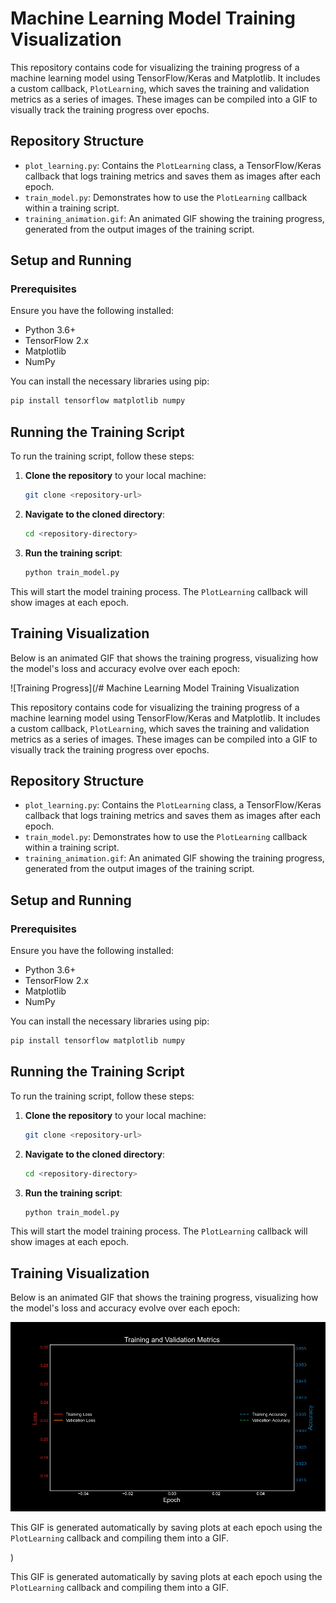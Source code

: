 # Machine Learning Model Training Visualization

This repository contains code for visualizing the training progress of a machine learning model using TensorFlow/Keras and Matplotlib. It includes a custom callback, `PlotLearning`, which saves the training and validation metrics as a series of images. These images can be compiled into a GIF to visually track the training progress over epochs.

## Repository Structure

- `plot_learning.py`: Contains the `PlotLearning` class, a TensorFlow/Keras callback that logs training metrics and saves them as images after each epoch.
- `train_model.py`: Demonstrates how to use the `PlotLearning` callback within a training script.
- `training_animation.gif`: An animated GIF showing the training progress, generated from the output images of the training script.

## Setup and Running

### Prerequisites

Ensure you have the following installed:
- Python 3.6+
- TensorFlow 2.x
- Matplotlib
- NumPy

You can install the necessary libraries using pip:

```bash
pip install tensorflow matplotlib numpy
```
## Running the Training Script

To run the training script, follow these steps:

1. **Clone the repository** to your local machine:

    ```bash
    git clone <repository-url>
    ```

2. **Navigate to the cloned directory**:

    ```bash
    cd <repository-directory>
    ```

3. **Run the training script**:

    ```bash
    python train_model.py
    ```

This will start the model training process. The `PlotLearning` callback will show images at each epoch.

## Training Visualization

Below is an animated GIF that shows the training progress, visualizing how the model's loss and accuracy evolve over each epoch:

![Training Progress](/# Machine Learning Model Training Visualization

This repository contains code for visualizing the training progress of a machine learning model using TensorFlow/Keras and Matplotlib. It includes a custom callback, `PlotLearning`, which saves the training and validation metrics as a series of images. These images can be compiled into a GIF to visually track the training progress over epochs.

## Repository Structure

- `plot_learning.py`: Contains the `PlotLearning` class, a TensorFlow/Keras callback that logs training metrics and saves them as images after each epoch.
- `train_model.py`: Demonstrates how to use the `PlotLearning` callback within a training script.
- `training_animation.gif`: An animated GIF showing the training progress, generated from the output images of the training script.

## Setup and Running

### Prerequisites

Ensure you have the following installed:
- Python 3.6+
- TensorFlow 2.x
- Matplotlib
- NumPy

You can install the necessary libraries using pip:

```bash
pip install tensorflow matplotlib numpy
```
## Running the Training Script

To run the training script, follow these steps:

1. **Clone the repository** to your local machine:

    ```bash
    git clone <repository-url>
    ```

2. **Navigate to the cloned directory**:

    ```bash
    cd <repository-directory>
    ```

3. **Run the training script**:

    ```bash
    python train_model.py
    ```

This will start the model training process. The `PlotLearning` callback will show images at each epoch.

## Training Visualization

Below is an animated GIF that shows the training progress, visualizing how the model's loss and accuracy evolve over each epoch:

![Training Progress](/training_animation.gif)

This GIF is generated automatically by saving plots at each epoch using the `PlotLearning` callback and compiling them into a GIF.

)

This GIF is generated automatically by saving plots at each epoch using the `PlotLearning` callback and compiling them into a GIF.

